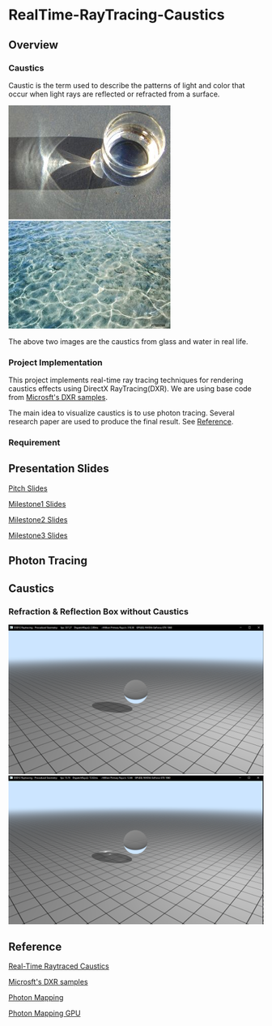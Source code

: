 # RealTime-RayTracing-Caustics

## Overview

### Caustics
Caustic is the term used to describe the patterns of light and color that occur when light rays are reflected or refracted from a surface.

![](img/realGlassCaustics.jpg) 
![](img/realWaterCaustics.jpg)

The above two images are the caustics from glass and water in real life.

### Project Implementation

This project implements real-time ray tracing techniques for rendering caustics effects using DirectX RayTracing(DXR). We are using base code from [Microsft's DXR samples](https://github.com/microsoft/DirectX-Graphics-Samples/tree/master/Samples/Desktop/D3D12Raytracing/src/D3D12RaytracingProceduralGeometry).

The main idea to visualize caustics is to use photon tracing. Several research paper are used to produce the final result. See [Reference](#reference).

### Requirement


## Presentation Slides
[Pitch Slides](https://docs.google.com/presentation/d/1REs8Hu2autTPQMAH6XG6zNYCJJKy6ZIw7h2XxpiPR0Q/edit#slide=id.p)

[Milestone1 Slides](https://docs.google.com/presentation/d/1B7V_mOnpXrHAl32jmDtPGyeIjG3wCJcU7zVgILual1E/edit?usp=sharing)

[Milestone2 Slides](https://docs.google.com/presentation/d/1bBe-m0S8USm9JjuZ0aMPiBgOyF8d1e4xpH3DJyMze_Q/edit?usp=sharing)

[Milestone3 Slides](https://docs.google.com/presentation/d/1QpMr9G-N3W1MqqeVK1NEGOBwIfzCrvPcZRigRFSnQKE/edit?usp=sharing)

## Photon Tracing

## 

## Caustics

### Refraction & Reflection Box without Caustics
![](img/sphereRefract.PNG)
![](img/caustics.PNG)

## Reference

[Real-Time Raytraced Caustics](https://link.springer.com/content/pdf/10.1007%2F978-1-4842-7185-8_30.pdf)

[Microsft's DXR samples](https://github.com/microsoft/DirectX-Graphics-Samples/tree/master/Samples/Desktop/D3D12Raytracing/src/D3D12RaytracingProceduralGeometry)

[Photon Mapping](https://graphics.stanford.edu/courses/cs348b-00/course8.pdf)

[Photon Mapping GPU](https://cs.uwaterloo.ca/~thachisu/gpuppm_slides.pdf)
